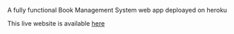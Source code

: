 A fully functional Book Management System web app deploayed on heroku

This live website is available [here](https://bmslive-cli.herokuapp.com/)

